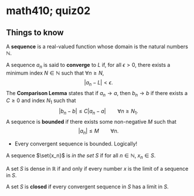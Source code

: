 # math410; quiz02

## Things to know

A **sequence** is a real-valued function whose domain is the natural numbers $\mathbb{N}$.

A sequence ${a_n}$ is said to **converge** to $L$ if, for all $\epsilon > 0$, there exists a minimum index $N \in \mathbb{N}$ such that $\forall n \geq N$,
$$
|a_n - L| < \epsilon.
$$
The **Comparison Lemma** states that if ${a_n} \rightarrow a$, then ${b_n} \rightarrow b$ if there exists a $C \geq 0$ and index $N_1$ such that
$$
|b_n - b| \leq C |a_n - a| \qquad \forall n \geq N_1.
$$
A sequence is **bounded** if there exists some non-negative $M$ such that
$$
|a_n| \leq M \qquad \forall n.
$$
- Every convergent sequence is bounded. Logically!

A sequence $\set{x_n}$ is *in the set* $S$ if for all $n \in \mathbb{N}$, $x_n \in S$.

A set $S$ is dense in $\mathbb{R}$ if and only if every number $x$ is the limit of a sequence in $S$.

A set $S$ is **closed** if every convergent sequence in $S$ has a limit in $S$.

